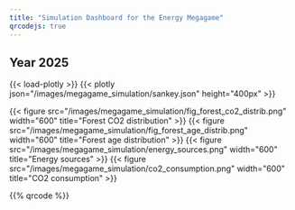 ```yaml
---
title: "Simulation Dashboard for the Energy Megagame"
qrcodejs: true
---
```


## Year 2025

{{< load-plotly >}}
{{< plotly json="/images/megagame_simulation/sankey.json" height="400px" >}}

{{< figure src="/images/megagame_simulation/fig_forest_co2_distrib.png" width="600" title="Forest CO2 distribution" >}}
{{< figure src="/images/megagame_simulation/fig_forest_age_distrib.png" width="600" title="Forest age distribution" >}}
{{< figure src="/images/megagame_simulation/energy_sources.png" width="600" title="Energy sources" >}}
{{< figure src="/images/megagame_simulation/co2_consumption.png" width="600" title="CO2 consumption" >}}

{{% qrcode %}}